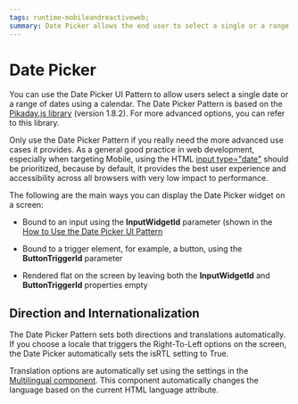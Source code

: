 ```yaml
---
tags: runtime-mobileandreactiveweb;  
summary: Date Picker allows the end user to select a single or a range of dates using a calendar.
---
```


# Date Picker

You can use the Date Picker UI Pattern to allow users select a single date or a range of dates using a calendar. The Date Picker Pattern is based on the [Pikaday.js library](https://github.com/Pikaday/Pikaday) (version 1.8.2). For more advanced options, you can refer to this library.

<div class="info" markdown="1">

Only use the Date Picker Pattern if you really need the more advanced use cases it provides. As a general good practice in web development, especially when targeting Mobile, using the HTML [input type="date"](https://developer.mozilla.org/en-US/docs/Web/HTML/Element/input/date) should be prioritized, because by default, it provides the best user experience and accessibility across all browsers with very low impact to performance.

</div>

The following are the main ways you can display the Date Picker widget on a screen:

* Bound to an input using the **InputWidgetId** parameter (shown in the [How to Use the Date Picker UI Pattern](datepicker.md)

* Bound to a trigger element, for example, a button, using the **ButtonTriggerId** parameter

* Rendered flat on the screen by leaving both the **InputWidgetId** and **ButtonTriggerId** properties empty 

## Direction and Internationalization

The Date Picker Pattern sets both directions and translations automatically. If you choose a locale that triggers the Right-To-Left options on the screen, the Date Picker automatically sets the isRTL setting to True.

Translation options are automatically set using the settings in the [Multilingual component](../../../../multilingual-tp/intro.md). This component automatically changes the language based on the current HTML language attribute.
